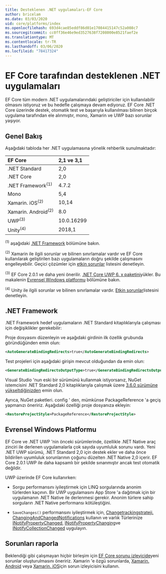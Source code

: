 ```yaml
---
title: Desteklenen .NET uygulamaları-EF Core
author: bricelam
ms.date: 03/03/2020
uid: core/platforms/index
ms.openlocfilehash: 693d4cae85eddf86d01e17084415147c52a008c7
ms.sourcegitcommit: cc0ff36e46e9ed3527638f7208000e8521faef2e
ms.translationtype: MT
ms.contentlocale: tr-TR
ms.lasthandoff: 03/06/2020
ms.locfileid: "78417324"
---
```

# <a name="net-implementations-supported-by-ef-core"></a>EF Core tarafından desteklenen .NET uygulamaları

EF Core tüm modern .NET uygulamalarındaki geliştiriciler için kullanılabilir olmasını istiyoruz ve bu hedefle çalışmaya devam ediyoruz. EF Core .NET Core üzerinde destek, otomatik test ve başarıyla kullanılması bilinen birçok uygulama tarafından ele alınmıştır, mono, Xamarin ve UWP bazı sorunlar yaşıyor.

## <a name="overview"></a>Genel Bakış

Aşağıdaki tabloda her .NET uygulamasına yönelik rehberlik sunulmaktadır:

| EF Core                       | 2,1 ve 3,1 |
|:------------------------------|:------------|
| .NET Standard                 | 2,0         |
| .NET Core                     | 2,0         |
| .NET Framework<sup>(1)</sup>  | 4.7.2       |
| Mono                          | 5,4         |
| Xamarin. iOS<sup>(2)</sup>     | 10,14       |
| Xamarin. Android<sup>(2)</sup> | 8.0         |
| UWP<sup>(3)</sup>             | 10.0.16299  |
| Unity<sup>(4)</sup>           | 2018,1      |

<sup>(1)</sup> aşağıdaki [.NET Framework](#net-framework) bölümüne bakın.

<sup>(2)</sup> Xamarin ile ilgili sorunlar ve bilinen sınırlamalar vardır ve EF Core kullanılarak geliştirilen bazı uygulamaların doğru şekilde çalışmasını engelleyebilir. Geçici çözümler için [etkin sorunlar](https://github.com/aspnet/entityframeworkCore/issues?q=is%3Aopen+is%3Aissue+label%3Aarea-xamarin) listesini denetleyin.

<sup>(3)</sup> EF Core 2.0.1 ve daha yeni önerilir. [.NET Core UWP 6. x paketini](https://www.nuget.org/packages/Microsoft.NETCore.UniversalWindowsPlatform/)yükler. Bu makalenin [Evrensel Windows platformu](#universal-windows-platform) bölümüne bakın.

<sup>(4)</sup> Unity ile ilgili sorunlar ve bilinen sınırlamalar vardır. [Etkin sorunlar](https://github.com/aspnet/entityframeworkCore/issues?q=is%3Aopen+is%3Aissue+label%3Aarea-unity)listesini denetleyin.

## <a name="net-framework"></a>.NET Framework

.NET Framework hedef uygulamaların .NET Standard kitaplıklarıyla çalışması için değişiklikler gerekebilir:

Proje dosyasını düzenleyin ve aşağıdaki girdinin ilk özellik grubunda göründüğünden emin olun:

``` xml
<AutoGenerateBindingRedirects>true</AutoGenerateBindingRedirects>
```

Test projeleri için aşağıdaki girişin mevcut olduğundan da emin olun:

``` xml
<GenerateBindingRedirectsOutputType>true</GenerateBindingRedirectsOutputType>
```

Visual Studio 'nun eski bir sürümünü kullanmak istiyorsanız, NuGet istemcisini .NET Standard 2,0 kitaplıklarıyla çalışmak üzere [3.6.0 sürümüne yükseltdiğinizden](https://www.nuget.org/downloads) emin olun.

Ayrıca, NuGet paketleri. config ' den, mümkünse PackageReference 'a geçiş yapmanızı öneririz. Aşağıdaki özelliği proje dosyanıza ekleyin:

``` xml
<RestoreProjectStyle>PackageReference</RestoreProjectStyle>
```

## <a name="universal-windows-platform"></a>Evrensel Windows Platformu

EF Core ve .NET UWP 'nin önceki sürümlerinde, özellikle .NET Native araç zinciri ile derlenen uygulamalarla çok sayıda uyumluluk sorunu vardı. Yeni .NET UWP sürümü, .NET Standard 2,0 için destek ekler ve daha önce bildirilen uyumluluk sorunlarının çoğunu düzelten .NET Native 2,0 içerir. EF Core 2.0.1 UWP ile daha kapsamlı bir şekilde sınanmıştır ancak test otomatik değildir.

UWP üzerinde EF Core kullanırken:

* Sorgu performansını iyileştirmek için LINQ sorgularında anonim türlerden kaçının. Bir UWP uygulamasını App Store 'a dağıtmak için bir uygulamanın .NET Native ile derlenmesi gerekir. Anonim türlere sahip sorguların .NET Native performansı kötüleştiğini.

* `SaveChanges()` performansını iyileştirmek için, [Changetrackingstrateji. ChangingAndChangedNotifications](/dotnet/api/microsoft.entityframeworkcore.changetrackingstrategy) kullanın ve varlık Türlerinize [INotifyPropertyChanged](https://msdn.microsoft.com/library/system.componentmodel.inotifypropertychanged.aspx), [INotifyPropertyChanging](https://msdn.microsoft.com/library/system.componentmodel.inotifypropertychanging.aspx)ve [INotifyCollectionChanged](https://msdn.microsoft.com/library/system.collections.specialized.inotifycollectionchanged.aspx) uygulayın.

## <a name="report-issues"></a>Sorunları raporla

Beklendiği gibi çalışmayan hiçbir birleşim için [EF Core sorunu izleyicide](https://github.com/aspnet/entityframeworkcore/issues/new)yeni sorunlar oluşturulmasını öneririz. Xamarin 'e özgü sorunlarda, [Xamarin. Android](https://github.com/xamarin/xamarin-android/issues/new) veya [Xamarin. iOS](https://github.com/xamarin/xamarin-macios/issues/new)için sorun izleyicisini kullanın.
